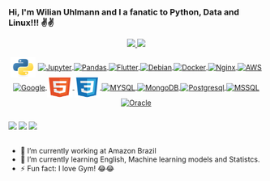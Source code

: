 ### Hi, I'm Wilian Uhlmann and I a fanatic to Python, Data and Linux!!! ✌✌


<div align="center">
    <a href="https://github.com/rafaballerini">
    <img height="180em" src="https://github-readme-stats.vercel.app/api?username=wilianuhlmann&show_icons=true&theme=tokyonight&include_all_commits=true&count_private=true"/>
    <img height="180em" src="https://github-readme-stats.vercel.app/api/top-langs/?username=wilianuhlmann&layout=compact&langs_count=7&theme=tokyonight"/>
</div>

<div align="center">
    <div style="display: inline_block"><br>
        <a href="https://www.python.org/" target="_blank"><img align="center" alt="Python" height="40" width="50" src="https://raw.githubusercontent.com/devicons/devicon/master/icons/python/python-original.svg"></a> 
        <a href="https://jupyter.org/" target="_blank"><img align="center" alt="Jupyter" height="40" width="50" src="https://cdn.jsdelivr.net/gh/devicons/devicon/icons/jupyter/jupyter-original-wordmark.svg" /> </a>
        <a href="https://pandas.pydata.org/" target="_blank"><img align="center" alt="Pandas"  height="40" width="50" src="https://cdn.jsdelivr.net/gh/devicons/devicon/icons/pandas/pandas-original.svg" /> </a>
        <a href="https://flutter.dev/" target="_blank"><img align="center" alt="Flutter"  height="40" width="50" src="https://cdn.jsdelivr.net/gh/devicons/devicon/icons/flutter/flutter-original.svg" /> </a>
        <a href="https://www.debian.org/" target="_blank"><img align="center" alt="Debian"  height="40" width="50" src="https://cdn.jsdelivr.net/gh/devicons/devicon/icons/debian/debian-original.svg" /> </a>
        <a href="https://www.docker.com/" target="_blank"><img align="center" alt="Docker"  height="40" width="50" src="https://cdn.jsdelivr.net/gh/devicons/devicon/icons/docker/docker-original.svg" /> </a>
        <a href="https://www.nginx.com/" target="_blank"><img align="center" alt="Nginx"  height="40" width="50" src="https://cdn.jsdelivr.net/gh/devicons/devicon/icons/nginx/nginx-original.svg" /> </a>
        <a href="https://aws.amazon.com/pt/" target="_blank"><img align="center" alt="AWS"  height="40" width="50" src="https://cdn.jsdelivr.net/gh/devicons/devicon/icons/amazonwebservices/amazonwebservices-original-wordmark.svg" /> </a>
        <a href="https://cloud.google.com" target="_blank"><img align="center" alt="Google"  height="40" width="50" src="https://cdn.jsdelivr.net/gh/devicons/devicon/icons/googlecloud/googlecloud-original.svg" /> </a>
        <a href="https://www.w3schools.com/css/" target="_blank"><img align="center" alt="HTML5"  height="40" width="50" src="https://raw.githubusercontent.com/devicons/devicon/master/icons/html5/html5-original.svg"> </a>
        <a href="https://www.w3schools.com/html/default.asp" target="_blank"><img align="center" alt="CSS3"  height="40" width="50" src="https://raw.githubusercontent.com/devicons/devicon/master/icons/css3/css3-original.svg"> </a>
        <a href="https://www.mysql.com/" target="_blank"><img align="center" alt="MYSQL"  height="40" width="50" src="https://cdn.jsdelivr.net/gh/devicons/devicon/icons/mysql/mysql-original.svg" /> </a>
        <a href="https://www.mongodb.com" target="_blank"><img align="center" alt="MongoDB"  height="40" width="50" src="https://cdn.jsdelivr.net/gh/devicons/devicon/icons/mongodb/mongodb-original.svg" /> </a>
        <a href="https://www.postgresql.org/" target="_blank"><img align="center" alt="Postgresql"  height="40" width="50" src="https://cdn.jsdelivr.net/gh/devicons/devicon/icons/postgresql/postgresql-original.svg" /> </a>
        <a href="https://www.microsoft.com/pt-br/sql-server/sql-server-downloads" target="_blank"><img align="center" alt="MSSQL"  height="40" width="50" src="https://cdn.jsdelivr.net/gh/devicons/devicon/icons/microsoftsqlserver/microsoftsqlserver-plain.svg" /> </a>
        <a href="https://www.oracle.com/br/database/" target="_blank"><img align="center" alt="Oracle"  height="40" width="50" src="https://cdn.jsdelivr.net/gh/devicons/devicon/icons/oracle/oracle-original.svg" /> </a>
    </div>
</div>

 ##
  
<div> 
  <a href="https://www.youtube.com/channel/UCn6Dm0VgHvt_mLiWsvHyX8A" target="_blank"><img src="https://img.shields.io/badge/YouTube-FF0000?style=for-the-badge&logo=youtube&logoColor=white" target="_blank"></a>
  <a href="https://www.instagram.com/datasciencedeverdade/?hl=pt" target="_blank"><img src="https://img.shields.io/badge/-Instagram-%23E4405F?style=for-the-badge&logo=instagram&logoColor=white" target="_blank"></a>
  <a href="https://www.linkedin.com/in/wilianuhlmann/" target="_blank"><img src="https://img.shields.io/badge/-LinkedIn-%230077B5?style=for-the-badge&logo=linkedin&logoColor=white" target="_blank"></a>  
</div>

  ##
  
- 🔭 I’m currently working at Amazon Brazil
- 🌱 I’m currently learning English, Machine learning models and Statistcs.
- ⚡ Fun fact: I love Gym! 😂😂

##
